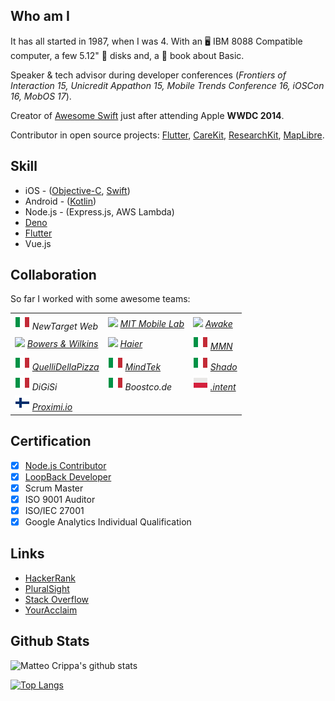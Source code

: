 <!--
**matteocrippa/matteocrippa** is a ✨ _special_ ✨ repository because its `README.md` (this file) appears on your GitHub profile.
-->

## Who am I

It has all started in 1987, when I was 4.
With an 🖥️ IBM 8088 Compatible computer, a few 5.12" 💾 disks and, a 📘 book about Basic.

Speaker & tech advisor during developer conferences (_Frontiers of Interaction 15, Unicredit Appathon 15, Mobile Trends Conference 16, iOSCon 16, MobOS 17_).

Creator of [Awesome Swift](https://github.com/matteocrippa/awesome-swift) just after attending Apple **WWDC 2014**.

Contributor in open source projects: [Flutter](https://github.com/flutter/flutter), [CareKit](https://github.com/carekit-apple/CareKit), [ResearchKit](https://github.com/ResearchKit/ResearchKit), [MapLibre](https://github.com/maplibre/maplibre-gl-native).

## Skill

- iOS - ([Objective-C](https://github.com/matteocrippa?tab=repositories&q=&type=&language=objective-c), [Swift](https://github.com/matteocrippa?tab=repositories&q=&type=&language=swift))
- Android - ([Kotlin](https://github.com/matteocrippa?tab=repositories&q=&type=&language=kotlin))
- Node.js - (Express.js, AWS Lambda)
- [Deno](https://github.com/matteocrippa?tab=repositories&q=&type=&language=typescript)
- [Flutter](https://github.com/matteocrippa?tab=repositories&q=&type=&language=dart)
- Vue.js

## Collaboration

So far I worked with some awesome teams: 

|        |   |     |
| ----------- | ----------- | -----------   |
| ![](https://raw.githubusercontent.com/gosquared/flags/master/flags/flags-iso/flat/24/IT.png) _NewTarget Web_  | ![](https://raw.githubusercontent.com/gosquared/flags/master/flags/flags-iso/flat/24/US.png) _[MIT Mobile Lab]()_ | ![](https://raw.githubusercontent.com/gosquared/flags/master/flags/flags-iso/flat/24/US.png) _[Awake](https://awake.us)_ |
| ![](https://raw.githubusercontent.com/gosquared/flags/master/flags/flags-iso/flat/24/GB.png) _[Bowers & Wilkins](https://www.bowerswilkins.com)_ | ![](https://raw.githubusercontent.com/gosquared/flags/master/flags/flags-iso/flat/24/CN.png) _[Haier](https://corporate.haier-europe.com/en/)_ | ![](https://raw.githubusercontent.com/gosquared/flags/master/flags/flags-iso/flat/24/IT.png) _[MMN](https://www.mmn.it)_ |
| ![](https://raw.githubusercontent.com/gosquared/flags/master/flags/flags-iso/flat/24/IT.png) _[QuelliDellaPizza](https://quellidellapizza.it/)_| ![](https://raw.githubusercontent.com/gosquared/flags/master/flags/flags-iso/flat/24/IT.png) _[MindTek](https://www.mindtek.it)_| ![](https://raw.githubusercontent.com/gosquared/flags/master/flags/flags-iso/flat/24/IT.png) _[Shado](https://shado.tv)_ |
| ![](https://raw.githubusercontent.com/gosquared/flags/master/flags/flags-iso/flat/24/IT.png) _DiGiSi_ | ![](https://raw.githubusercontent.com/gosquared/flags/master/flags/flags-iso/flat/24/IT.png) _Boostco.de_ | ![](https://raw.githubusercontent.com/gosquared/flags/master/flags/flags-iso/flat/24/PL.png) _[.intent](https://withintent.com)_ |   
| ![](https://raw.githubusercontent.com/gosquared/flags/master/flags/flags-iso/flat/24/FI.png) _[Proximi.io](https://proximi.io)_ | |

## Certification

- [x] [Node.js Contributor](https://www.youracclaim.com/badges/9b5aba92-6d4e-4e6e-bf7e-ca6b9d9b9ccf/linked_in_profile)
- [x] [LoopBack Developer](https://www.youracclaim.com/badges/cbdb1a17-7285-4e37-a93d-89d1ea2176dc/linked_in_profile)
- [x] Scrum Master
- [x] ISO 9001 Auditor
- [x] ISO/IEC 27001
- [x] Google Analytics Individual Qualification

## Links

- [HackerRank](https://www.hackerrank.com/matteo_crippa)
- [PluralSight](https://app.pluralsight.com/profile/matteo-crippa)
- [Stack Overflow](https://stackoverflow.com/users/187754/matteo-crippa)
- [YourAcclaim](https://www.youracclaim.com/users/matteo-crippa/badges)

## Github Stats

![Matteo Crippa's github stats](https://github-readme-stats.vercel.app/api?username=matteocrippa&show_icons=true&count_private=true)

[![Top Langs](https://github-readme-stats.vercel.app/api/top-langs/?username=matteocrippa&count_private=true&hide=c)](https://github.com/matteocrippa)
